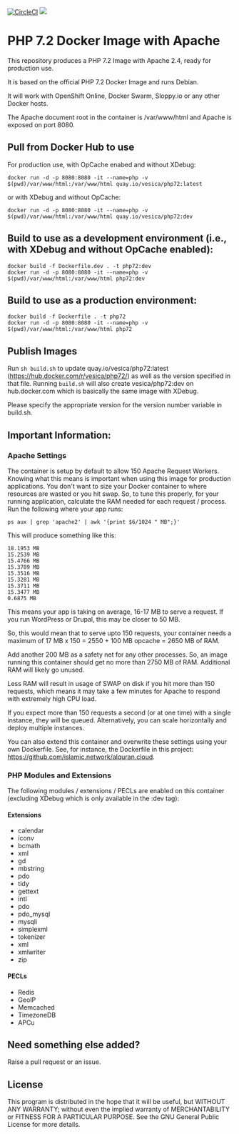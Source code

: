 [![CircleCI](https://circleci.com/gh/vesica/php72.svg?style=shield)](https://circleci.com/gh/vesica/php72)
[![](https://img.shields.io/github/license/vesica/php72.svg)](https://github.com/vesica/php72/blob/master/LICENSE.txt)

# PHP 7.2 Docker Image with Apache

This repository produces a PHP 7.2 Image with Apache 2.4, ready for production use.

It is based on the official PHP 7.2 Docker Image and runs Debian.

It will work with OpenShift Online, Docker Swarm, Sloppy.io or any other Docker hosts.

The Apache document root in the container is /var/www/html and Apache is exposed on port 8080.

## Pull from Docker Hub to use

For production use, with OpCache enabed and without XDebug:

```
docker run -d -p 8080:8080 -it --name=php -v $(pwd)/var/www/html:/var/www/html quay.io/vesica/php72:latest
```

or with XDebug and without OpCache:
```
docker run -d -p 8080:8080 -it --name=php -v $(pwd)/var/www/html:/var/www/html quay.io/vesica/php72:dev
```

## Build to use as a development environment (i.e., with XDebug and without OpCache enabled):
```
docker build -f Dockerfile.dev . -t php72:dev
docker run -d -p 8080:8080 -it --name=php -v $(pwd)/var/www/html:/var/www/html php72:dev
```

## Build to use as a production environment:
```
docker build -f Dockerfile . -t php72
docker run -d -p 8080:8080 -it --name=php -v $(pwd)/var/www/html:/var/www/html php72
```


## Publish Images
Run ```sh build.sh``` to update quay.io/vesica/php72:latest (https://hub.docker.com/r/vesica/php72/) as well as the version specified in that file.
Running ```build.sh``` will also create vesica/php72:dev on hub.docker.com which is basically the same image with XDebug.

Please specify the appropriate version for the version number variable in build.sh.


## Important Information:

### Apache Settings

The container is setup by default to allow 150 Apache Request Workers. Knowing what this means is important when using this image for production applications.
You don't want to size your Docker container to where resources are wasted or you hit swap.
So, to tune this properly, for your running application, calculate the RAM needed for each request / process. Run the following where your app runs:
```
ps aux | grep 'apache2' | awk '{print $6/1024 " MB";}'
```

This will produce something like this:
```
18.1953 MB
15.2539 MB
15.4766 MB
15.3789 MB
15.3516 MB
15.3281 MB
15.3711 MB
15.3477 MB
0.6875 MB
```

This means your app is taking on average, 16-17 MB to serve a request. If you run WordPress or Drupal, this may be closer to 50 MB.

So, this would mean that to serve upto 150 requests, your container needs a maximum of 17 MB x 150 = 2550 + 100 MB opcache = 2650 MB of RAM.

Add another 200 MB as a safety net for any other processes. So, an image running this container should get no more than 2750 MB of RAM. Additional RAM will likely go unused.

Less RAM will result in usage of SWAP on disk if you hit more than 150 requests, which means it may take a few minutes for Apache to respond with extremely high CPU load.

If you expect more than 150 requests a second (or at one time) with a single instance, they will be queued. Alternatively, you can scale horizontally and deploy multiple instances.

You can also extend this container and overwrite these settings using your own Dockerfile. See, for instance, the Dockerfile in this project: https://github.com/islamic.network/alquran.cloud.

### PHP Modules and Extensions
 
The following modules / extensions / PECLs are enabled on this container (excluding XDebug which is only available in the :dev tag):

#### Extensions
* calendar
* iconv 
* bcmath 
* xml 
* gd 
* mbstring 
* pdo 
* tidy 
* gettext 
* intl 
* pdo 
* pdo_mysql 
* mysqli 
* simplexml 
* tokenizer 
* xml 
* xmlwriter 
* zip

#### PECLs
* Redis
* GeoIP
* Memcached
* TimezoneDB
* APCu

## Need something else added?

Raise a pull request or an issue.

## License
This program is distributed in the hope that it will be useful, but WITHOUT ANY WARRANTY; without even the implied warranty of
MERCHANTABILITY or FITNESS FOR A PARTICULAR PURPOSE. See the GNU General Public License for more details.
